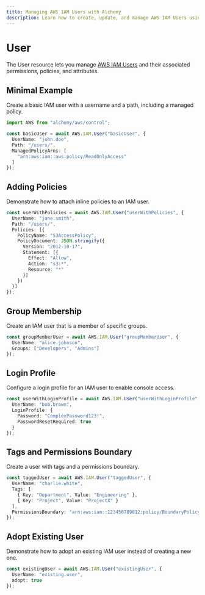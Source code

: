 ```yaml
---
title: Managing AWS IAM Users with Alchemy
description: Learn how to create, update, and manage AWS IAM Users using Alchemy Cloud Control.
---
```


# User

The User resource lets you manage [AWS IAM Users](https://docs.aws.amazon.com/iam/latest/userguide/) and their associated permissions, policies, and attributes.

## Minimal Example

Create a basic IAM user with a username and a path, including a managed policy.

```ts
import AWS from "alchemy/aws/control";

const basicUser = await AWS.IAM.User("basicUser", {
  UserName: "john.doe",
  Path: "/users/",
  ManagedPolicyArns: [
    "arn:aws:iam::aws:policy/ReadOnlyAccess"
  ]
});
```

## Adding Policies

Demonstrate how to attach inline policies to an IAM user.

```ts
const userWithPolicies = await AWS.IAM.User("userWithPolicies", {
  UserName: "jane.smith",
  Path: "/users/",
  Policies: [{
    PolicyName: "S3AccessPolicy",
    PolicyDocument: JSON.stringify({
      Version: "2012-10-17",
      Statement: [{
        Effect: "Allow",
        Action: "s3:*",
        Resource: "*"
      }]
    })
  }]
});
```

## Group Membership

Create an IAM user that is a member of specific groups.

```ts
const groupMemberUser = await AWS.IAM.User("groupMemberUser", {
  UserName: "alice.johnson",
  Groups: ["Developers", "Admins"]
});
```

## Login Profile

Configure a login profile for an IAM user to enable console access.

```ts
const userWithLoginProfile = await AWS.IAM.User("userWithLoginProfile", {
  UserName: "bob.brown",
  LoginProfile: {
    Password: "ComplexPassword123!",
    PasswordResetRequired: true
  }
});
```

## Tags and Permissions Boundary

Create a user with tags and a permissions boundary.

```ts
const taggedUser = await AWS.IAM.User("taggedUser", {
  UserName: "charlie.white",
  Tags: [
    { Key: "Department", Value: "Engineering" },
    { Key: "Project", Value: "ProjectX" }
  ],
  PermissionsBoundary: "arn:aws:iam::123456789012:policy/BoundaryPolicy"
});
```

## Adopt Existing User

Demonstrate how to adopt an existing IAM user instead of creating a new one.

```ts
const existingUser = await AWS.IAM.User("existingUser", {
  UserName: "existing.user",
  adopt: true
});
```